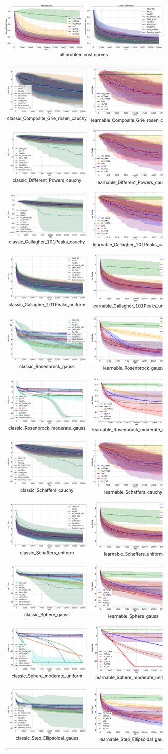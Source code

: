 
<div>
    <img src="all_problem_cost_curve_logX.png"/>
</div>
<div align="center">
    all problem cost curves
</div>

<table>
​	<tr>
		<td>
			<div>
				<img src="classic_Composite_Grie_rosen_cauchy_log_cost_curve.png"/>
			</div>
			<div align="center">
				classic_Composite_Grie_rosen_cauchy
			</div>
​		</td>
​		<td>
			<div>
				<img src="learnable_Composite_Grie_rosen_cauchy_log_cost_curve.png"/>
			</div>
      <div align="center">
				learnable_Composite_Grie_rosen_cauchy
			</div>
​		</td>
​		<td>
			<div>
				<img src="classic_Composite_Grie_rosen_uniform_log_cost_curve.png"/>
			</div>
       <div align="center">
				classic_Composite_Grie_rosen_uniform
			</div>
​		</td>
​		<td>
			<div>
				<img src="learnable_Composite_Grie_rosen_uniform_log_cost_curve.png"/>
			</div>
      <div align="center">
				learnable_Composite_Grie_rosen_uniform
			</div>
​		</td>
​</tr>
​<tr>
    	<td>
	<div>
		<img src="classic_Different_Powers_cauchy_log_cost_curve.png"/>
	</div>
        <div align="center">
		classic_Different_Powers_cauchy
	</div>
​	</td>
​	<td>
	<div>
		<img src="learnable_Different_Powers_cauchy_log_cost_curve.png"/>
	</div>
        <div align="center">
		learnable_Different_Powers_cauchy
	</div>
​	</td>
	<td>
	<div>
		<img src="classic_Ellipsoidal_cauchy_log_cost_curve.png"/>
	</div>
        <div align="center">
		classic_Ellipsoidal_cauchy
	</div>
​	</td>
​	<td>
	<div>
		<img src="learnable_Ellipsoidal_cauchy_log_cost_curve.png"/>
	</div>
        <div align="center">
		learnable_Ellipsoidal_cauchy
	</div>
​	</td>
​</tr>
<tr>
    	<td>
	<div>
		<img src="classic_Gallagher_101Peaks_cauchy_log_cost_curve.png"/>
	</div>
        <div align="center">
		classic_Gallagher_101Peaks_cauchy
	</div>
​	</td>
​	<td>
	<div>
		<img src="learnable_Gallagher_101Peaks_cauchy_log_cost_curve.png"/>
	</div>
        <div align="center">
		learnable_Gallagher_101Peaks_cauchy
	</div>
​	</td>
	<td>
	<div>
		<img src="classic_Gallagher_101Peaks_gauss_log_cost_curve.png"/>
	</div>
        <div align="center">
		classic_Gallagher_101Peaks_gauss
	</div>
​	</td>
​	<td>
	<div>
		<img src="learnable_Gallagher_101Peaks_gauss_log_cost_curve.png"/>
	</div>
        <div align="center">
		learnable_Gallagher_101Peaks_gauss
	</div>
​	</td>
​</tr>
<tr>
    	<td>
	<div>
		<img src="classic_Gallagher_101Peaks_uniform_log_cost_curve.png"/>
	</div>
        <div align="center">
		classic_Gallagher_101Peaks_uniform
	</div>
​	</td>
​	<td>
	<div>
		<img src="learnable_Gallagher_101Peaks_uniform_log_cost_curve.png"/>
	</div>
        <div align="center">
		learnable_Gallagher_101Peaks_uniform
	</div>
​	</td>
	<td>
	<div>
		<img src="classic_Rosenbrock_cauchy_log_cost_curve.png"/>
	</div>
        <div align="center">
		classic_Rosenbrock_cauchy
	</div>
​	</td>
​	<td>
	<div>
		<img src="learnable_Rosenbrock_cauchy_log_cost_curve.png"/>
	</div>
        <div align="center">
		learnable_Rosenbrock_cauchy
	</div>
​	</td>
​</tr>
<tr>
    	<td>
	<div>
		<img src="classic_Rosenbrock_gauss_log_cost_curve.png"/>
	</div>
        <div align="center">
		classic_Rosenbrock_gauss
	</div>
​	</td>
​	<td>
	<div>
		<img src="learnable_Rosenbrock_gauss_log_cost_curve.png"/>
	</div>
        <div align="center">
		learnable_Rosenbrock_gauss
	</div>
​	</td>
	<td>
	<div>
		<img src="classic_Rosenbrock_moderate_cauchy_log_cost_curve.png"/>
	</div>
        <div align="center">
		classic_Rosenbrock_moderate_cauchy
	</div>
​	</td>
​	<td>
	<div>
		<img src="learnable_Rosenbrock_moderate_cauchy_log_cost_curve.png"/>
	</div>
        <div align="center">
		learnable_Rosenbrock_moderate_cauchy
	</div>
​	</td>
​</tr>
<tr>
    	<td>
	<div>
		<img src="classic_Rosenbrock_moderate_gauss_log_cost_curve.png"/>
	</div>
        <div align="center">
		classic_Rosenbrock_moderate_gauss
	</div>
​	</td>
​	<td>
	<div>
		<img src="learnable_Rosenbrock_moderate_gauss_log_cost_curve.png"/>
	</div>
        <div align="center">
		learnable_Rosenbrock_moderate_gauss
	</div>
​	</td>
	<td>
	<div>
		<img src="classic_Rosenbrock_uniform_log_cost_curve.png"/>
	</div>
        <div align="center">
		classic_Rosenbrock_uniform
	</div>
​	</td>
​	<td>
	<div>
		<img src="learnable_Rosenbrock_uniform_log_cost_curve.png"/>
	</div>
        <div align="center">
		learnable_Rosenbrock_uniform
	</div>
​	</td>
​</tr>
<tr>
    	<td>
	<div>
		<img src="classic_Schaffers_cauchy_log_cost_curve.png"/>
	</div>
        <div align="center">
		classic_Schaffers_cauchy
	</div>
​	</td>
​	<td>
	<div>
		<img src="learnable_Schaffers_cauchy_log_cost_curve.png"/>
	</div>
        <div align="center">
		learnable_Schaffers_cauchy
	</div>
​	</td>
	<td>
	<div>
		<img src="classic_Schaffers_gauss_log_cost_curve.png"/>
	</div>
        <div align="center">
		classic_Schaffers_gauss
	</div>
​	</td>
​	<td>
	<div>
		<img src="learnable_Schaffers_gauss_log_cost_curve.png"/>
	</div>
        <div align="center">
		learnable_Schaffers_gauss
	</div>
​	</td>
​</tr>
<tr>
    	<td>
	<div>
		<img src="classic_Schaffers_uniform_log_cost_curve.png"/>
	</div>
        <div align="center">
		classic_Schaffers_uniform
	</div>
​	</td>
​	<td>
	<div>
		<img src="learnable_Schaffers_uniform_log_cost_curve.png"/>
	</div>
        <div align="center">
		learnable_Schaffers_uniform
	</div>
​	</td>
	<td>
	<div>
		<img src="classic_Sphere_cauchy_log_cost_curve.png"/>
	</div>
        <div align="center">
		classic_Sphere_cauchy
	</div>
​	</td>
​	<td>
	<div>
		<img src="learnable_Sphere_cauchy_log_cost_curve.png"/>
	</div>
        <div align="center">
		learnable_Sphere_cauchy
	</div>
​	</td>
​</tr>
<tr>
    	<td>
	<div>
		<img src="classic_Sphere_gauss_log_cost_curve.png"/>
	</div>
        <div align="center">
		classic_Sphere_gauss
	</div>
​	</td>
​	<td>
	<div>
		<img src="learnable_Sphere_gauss_log_cost_curve.png"/>
	</div>
        <div align="center">
		learnable_Sphere_gauss
	</div>
​	</td>
	<td>
	<div>
		<img src="classic_Sphere_moderate_cauchy_log_cost_curve.png"/>
	</div>
        <div align="center">
		classic_Sphere_moderate_cauchy
	</div>
​	</td>
​	<td>
	<div>
		<img src="learnable_Sphere_moderate_cauchy_log_cost_curve.png"/>
	</div>
        <div align="center">
		learnable_Sphere_moderate_cauchy
	</div>
​	</td>
​</tr>
<tr>
    	<td>
	<div>
		<img src="classic_Sphere_moderate_uniform_log_cost_curve.png"/>
	</div>
        <div align="center">
		classic_Sphere_moderate_uniform
	</div>
​	</td>
​	<td>
	<div>
		<img src="learnable_Sphere_moderate_uniform_log_cost_curve.png"/>
	</div>
        <div align="center">
		learnable_Sphere_moderate_uniform
	</div>
​	</td>
	<td>
	<div>
		<img src="classic_Sphere_uniform_log_cost_curve.png"/>
	</div>
        <div align="center">
		classic_Sphere_uniform
	</div>
​	</td>
​	<td>
	<div>
		<img src="learnable_Sphere_uniform_log_cost_curve.png"/>
	</div>
        <div align="center">
		learnable_Sphere_uniform
	</div>
​	</td>
​</tr>
<tr>
    	<td>
	<div>
		<img src="classic_Step_Ellipsoidal_gauss_log_cost_curve.png"/>
	</div>
        <div align="center">
		classic_Step_Ellipsoidal_gauss
	</div>
​	</td>
​	<td>
	<div>
		<img src="learnable_Step_Ellipsoidal_gauss_log_cost_curve.png"/>
	</div>
        <div align="center">
		learnable_Step_Ellipsoidal_gauss
	</div>
​	</td>
	<td>
	<div>
		<img src="classic_Step_Ellipsoidal_uniform_log_cost_curve.png"/>
	</div>
        <div align="center">
		classic_Step_Ellipsoidal_uniform
	</div>
​	</td>
​	<td>
	<div>
		<img src="learnable_Step_Ellipsoidal_uniform_log_cost_curve.png"/>
	</div>
        <div align="center">
		learnable_Step_Ellipsoidal_uniform
	</div>
​	</td>
​</tr>
</table>
